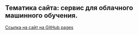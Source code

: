 ## Тематика сайта: сервис для облачного машинного обучения.

[Ссылка на сайт на GitHub pages](https://v31r.github.io/)
